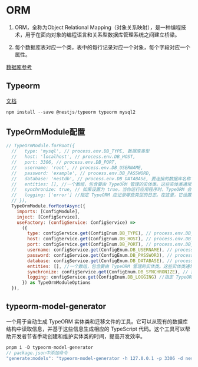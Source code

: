 # ORM

1. ORM，全称为Object Relational Mapping（对象关系映射），是一种编程技术，用于在面向对象的编程语言和关系型数据库管理系统之间建立桥梁。

2. 每个数据库表对应一个类，表中的每行记录对应一个对象，每个字段对应一个属性。

[数据库参考](https://open.yesapi.cn/list.html)

## Typeorm

[文档](https://typeorm.bootcss.com/)

```js
npm install --save @nestjs/typeorm typeorm mysql2
```
## TypeOrmModule配置
```js
// TypeOrmModule.forRoot({
  //   type: 'mysql', // process.env.DB_TYPE, 数据库类型
  //   host: 'localhost', // process.env.DB_HOST,
  //   port: 3306, // process.env.DB_PORT,
  //   username: 'root', // process.env.DB_USERNAME,
  //   password: 'example', // process.env.DB_PASSWORD,
  //   database: 'nestdb', // process.env.DB_DATABASE, 要连接的数据库名称
  //   entities: [], //一个数组，包含要由 TypeORM 管理的实体类。这些实体类通常对应于数据库中的表
  //   synchronize: true, // 如果设置为 true，当你运行应用程序时，TypeORM 会自动创建或更新数据库表以匹配实体类的定义 同步本地的schema与数据库，初始化时候使用 生产环境不使用
  //   logging: ['error'] //指定 TypeORM 应记录哪些类型的日志。在这里，它设置为仅记录错误日志。
  // }),
  TypeOrmModule.forRootAsync({
    imports: [ConfigModule],
    inject: [ConfigService],
    useFactory: (configService: ConfigService) =>
      ({
        type: configService.get(ConfigEnum.DB_TYPE), // process.env.DB_TYPE, 数据库类型
        host: configService.get(ConfigEnum.DB_HOST), // process.env.DB_HOST,
        port: configService.get(ConfigEnum.DB_PORT), // process.env.DB_PORT,
        username: configService.get(ConfigEnum.DB_USERNAME), // process.env.DB_USERNAME,
        password: configService.get(ConfigEnum.DB_PASSWORD), // process.env.DB_PASSWORD,
        database: configService.get(ConfigEnum.DB_DATABASE), // process.env.DB_DATABASE, 要连接的数据库名称
        entities: [], //一个数组，包含要由 TypeORM 管理的实体类。这些实体类通常对应于数据库中的表
        synchronize: configService.get(ConfigEnum.DB_SYNCHRONIZE), // 如果设置为 true，当你运行应用程序时，TypeORM 会自动创建或更新数据库表以匹配实体类的定义 同步本地的schema与数据库，初始化时候使用 生产环境不使用
        logging: configService.get(ConfigEnum.DB_LOGGING) //指定 TypeORM 应记录哪些类型的日志。在这里，它设置为仅记录错误日志。
      }) as TypeOrmModuleOptions
  }),
```


## typeorm-model-generator

一个用于自动生成 TypeORM 实体类和迁移文件的工具。它可以从现有的数据库结构中读取信息，并基于这些信息生成相应的 TypeScript 代码。这个工具可以帮助开发者节省手动创建和维护实体类的时间，提高开发效率。

```js
pnpm i -D typeorm-model-generator
// package.json中添加命令
"generate:models": "typeorm-model-generator -h 127.0.0.1 -p 3306 -d nestdb -u root -x example -e mysql - -o src/entities"
```